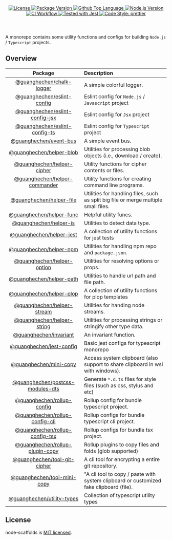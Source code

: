 <header>
  <div align="center">
    <a href="#license">
      <img
        alt="License"
        src="https://img.shields.io/github/license/guanghechen/node-scaffolds"
      />
    </a>
    <a href="https://github.com/guanghechen/node-scaffolds/tags">
      <img
        alt="Package Version"
        src="https://img.shields.io/github/v/tag/guanghechen/node-scaffolds?include_prereleases&sort=semver"
      />
    </a>
    <a href="https://github.com/guanghechen/node-scaffolds/search?l=typescript">
      <img
        alt="Github Top Language"
        src="https://img.shields.io/github/languages/top/guanghechen/node-scaffolds"
      />
    </a>
    <a href="https://github.com/nodejs/node">
      <img
        alt="Node.js Version"
        src="https://img.shields.io/node/v/@guanghechen/rollup-config-tsx"
      />
    </a>
    <a href="https://github.com/guanghechen/node-scaffolds/actions/workflows/ci.yml">
      <img
        alt="CI Workflow"
        src="https://github.com/guanghechen/node-scaffolds/actions/workflows/ci.yml/badge.svg"
      />
    </a>
    <a href="https://github.com/facebook/jest">
      <img
        alt="Tested with Jest"
        src="https://img.shields.io/badge/tested_with-jest-9c465e.svg"
      />
    </a>
    <a href="https://github.com/prettier/prettier">
      <img
        alt="Code Style: prettier"
        src="https://img.shields.io/badge/code_style-prettier-ff69b4.svg?style=flat-square"
      />
    </a>
  </div>
</header>


A monorepo contains some utility functions and configs for building `Node.js` /
`Typescript` projects.

## Overview

Package                               | Description
:------------------------------------:|:--------------------------
[@guanghechen/chalk-logger][]         | A simple colorful logger.
[@guanghechen/eslint-config][]        | Eslint config for `Node.js` / `Javascript` project
[@guanghechen/eslint-config-jsx][]    | Eslint config for `Jsx` project
[@guanghechen/eslint-config-ts][]     | Eslint config for `Typescript` project
[@guanghechen/event-bus]              | A simple event bus.
[@guanghechen/helper-blob][]          | Utilities for processing blob objects (i.e., download / create).
[@guanghechen/helper-cipher][]        | Utility functions for cipher contents or files.
[@guanghechen/helper-commander][]     | Utility functions for creating command line programs.
[@guanghechen/helper-file]            | Utilities for handling files, such as split big file or merge multiple small files.
[@guanghechen/helper-func]            | Helpful utility funcs.
[@guanghechen/helper-is][]            | Utilities to detect data type.
[@guanghechen/helper-jest][]          | A collection of utility functions for jest tests
[@guanghechen/helper-npm][]           | Utilities for handling npm repo and `package.json`.
[@guanghechen/helper-option][]        | Utilities for resolving options or props.
[@guanghechen/helper-path][]          | Utilities to handle url path and file path.
[@guanghechen/helper-plop][]          | A collection of utility functions for plop templates
[@guanghechen/helper-stream][]        | Utilities for handing node streams.
[@guanghechen/helper-string][]        | Utilities for processing strings or stringify other type data.
[@guanghechen/invariant]              | An invariant function.
[@guanghechen/jest-config][]          | Basic jest configs for typescript monorepo
[@guanghechen/mini-copy][]            | Access system clipboard (also support to share clipboard in wsl with windows).
[@guanghechen/postcss-modules-dts][]  | Generate `*.d.ts` files for style files (such as css, stylus and etc)
[@guanghechen/rollup-config][]        | Rollup config for bundle typescript project.
[@guanghechen/rollup-config-cli][]    | Rollup configs for bundle typescript cli project.
[@guanghechen/rollup-config-tsx][]    | Rollup configs for bundle tsx project.
[@guanghechen/rollup-plugin-copy][]   | Rollup plugins to copy files and folds (glob supported)
[@guanghechen/tool-git-cipher][]      | A cli tool for encrypting a entire git repository.
[@guanghechen/tool-mini-copy][]       | "A cli tool to copy / paste with system clipboard or customized fake clipboard (file).
[@guanghechen/utility-types][]        | Collection of typescript utility types


## License

node-scaffolds is [MIT licensed](https://github.com/guanghechen/node-scaffolds/tree/release-2.x.x/LICENSE).


[homepage]: https://github.com/guanghechen/node-scaffolds/tree/release-2.x.x
[@guanghechen/chalk-logger]: ./packages/chalk-logger
[@guanghechen/eslint-config]: ./packages/eslint-config
[@guanghechen/eslint-config-jsx]: ./packages/eslint-config-jsx
[@guanghechen/eslint-config-ts]: ./packages/eslint-config-ts
[@guanghechen/event-bus]: ./packages/event-bus
[@guanghechen/helper-blob]: ./packages/helper-blob
[@guanghechen/helper-cipher]: ./packages/helper-cipher
[@guanghechen/helper-commander]: ./packages/helper-commander
[@guanghechen/helper-file]: ./packages/helper-file
[@guanghechen/helper-func]: ./packages/helper-func
[@guanghechen/helper-is]: ./packages/helper-is
[@guanghechen/helper-jest]: ./packages/helper-jest
[@guanghechen/helper-npm]: ./packages/helper-npm
[@guanghechen/helper-option]: ./packages/helper-option
[@guanghechen/helper-path]: ./packages/helper-path
[@guanghechen/helper-plop]: ./packages/helper-plop
[@guanghechen/helper-stream]: ./packages/helper-stream
[@guanghechen/helper-string]: ./packages/helper-string
[@guanghechen/invariant]: ./packages/invariant
[@guanghechen/jest-config]: ./packages/jest-config
[@guanghechen/mini-copy]: ./packages/mini-copy
[@guanghechen/postcss-modules-dts]: ./packages/postcss-modules-dts
[@guanghechen/rollup-config]: ./packages/rollup-config
[@guanghechen/rollup-config-cli]: ./packages/rollup-config-cli
[@guanghechen/rollup-config-tsx]: ./packages/rollup-config-tsx
[@guanghechen/rollup-plugin-copy]: ./packages/rollup-plugin-copy
[@guanghechen/tool-git-cipher]: ./packages/tool-git-cipher
[@guanghechen/tool-mini-copy]: ./packages/tool-mini-copy
[@guanghechen/utility-types]: ./packages/utility-types
